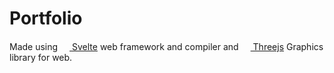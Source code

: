# Portfolio
Made using [<img src="https://user-images.githubusercontent.com/47254941/129569484-19ba0d2c-fa27-4532-9752-dd488d181109.png" width=15 height=15> Svelte](https://svelte.dev/)
web framework and compiler and
[<img src="https://user-images.githubusercontent.com/47254941/130335208-e854193e-b5fe-48e2-8e15-70d0e42a5ee7.png" width=15 height=15> Threejs](https://threejs.org/)
Graphics library for web.

